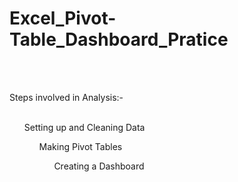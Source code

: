 # Excel_Pivot-Table_Dashboard_Pratice
<br><br>
<p>Steps involved in Analysis:-
<br><br>
<ul>Setting up and Cleaning Data
<ul>Making Pivot Tables
<ul>Creating a Dashboard
